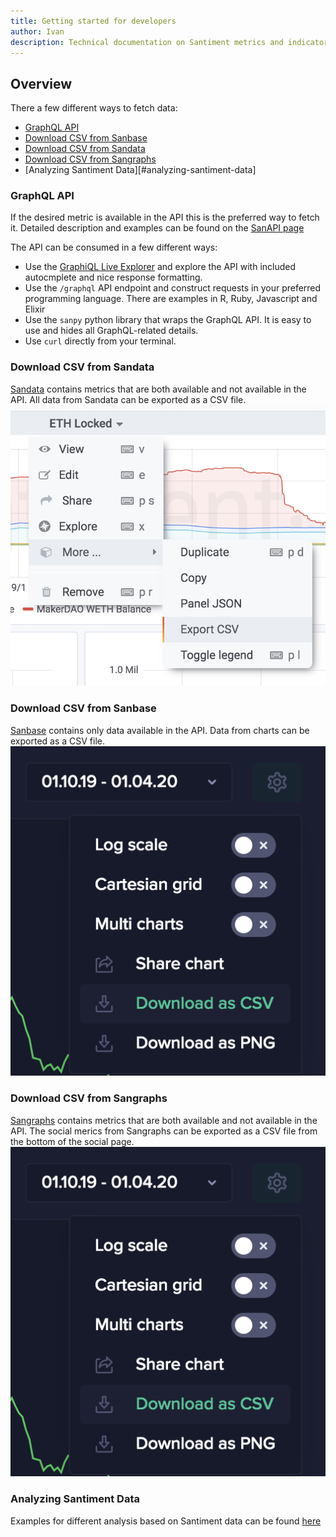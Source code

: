 ```yaml
---
title: Getting started for developers
author: Ivan
description: Technical documentation on Santiment metrics and indicators. Understand the calculations, logic and algorithms behind our metrics - many of them custom-built by the Santiment team.
---
```


## Overview

There a few different ways to fetch data:

- [GraphQL API](#graphql-api)
- [Download CSV from Sanbase](#download-csv-from-sanbase)
- [Download CSV from Sandata](#download-csv-from-sandata)
- [Download CSV from Sangraphs](#download-csv-from-sangraphs)
- [Analyzing Santiment Data][#analyzing-santiment-data]

### GraphQL API

If the desired metric is available in the API this is the preferred way to fetch it.
Detailed description and examples can be found on the [SanAPI page](../sanapi)

The API can be consumed in a few different ways:

- Use the [GraphiQL Live Explorer](https://api.santiment.net/graphiql) and explore the API with included autocmplete and nice response formatting.
- Use the `/graphql` API endpoint and construct requests in your preferred programming language. There are examples in R, Ruby, Javascript and Elixir
- Use the `sanpy` python library that wraps the GraphQL API. It is easy to use and hides all GraphQL-related details.
- Use `curl` directly from your terminal.

### Download CSV from Sandata

[Sandata](../sandata/index) contains metrics that are both available and not available in the API. All data from Sandata can be exported as a CSV file.
![sandata-csv-export](sandata-csv-export.png)

### Download CSV from Sanbase

[Sanbase](../sanbase/index) contains only data available in the API. Data from charts can be exported as a CSV file.
![sanbase-csv-export](sanbase-csv-export.png)

### Download CSV from Sangraphs

[Sangraphs](../sangraphs/index) contains metrics that are both available and not available in the API. The social merics from Sangraphs can be exported as a CSV file from the bottom of the social page.
![sangraphs-csv-export](sanbase-csv-export.png)

### Analyzing Santiment Data

Examples for different analysis based on Santiment data can be found [here](../education-and-use-cases/index)
